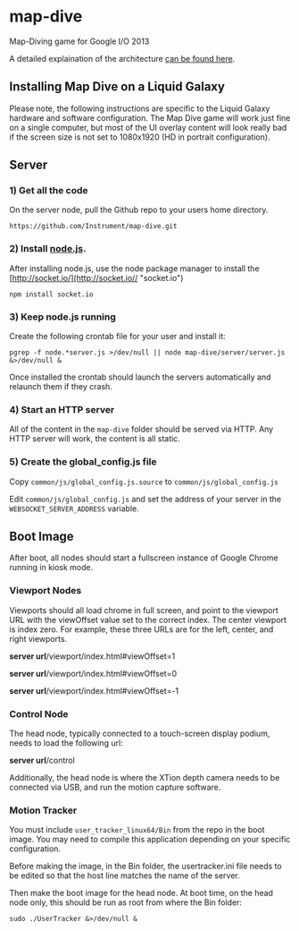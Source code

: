 map-dive
========

Map-Diving game for Google I/O 2013

A detailed explaination of the architecture [can be found here](https://github.com/Instrument/map-dive/blob/master/docs/architecture.md "Architecture"). 


Installing Map Dive on a Liquid Galaxy
--------------------------------------

Please note, the following instructions are specific to the Liquid Galaxy hardware and software configuration.  The Map Dive game will work just fine on a single computer, but most of the UI overlay content will look really bad if the screen size is not set to 1080x1920 (HD in portrait configuration).


Server
------

### 1) Get all the code

On the server node, pull the Github repo to your users home directory.

`https://github.com/Instrument/map-dive.git `


### 2) Install [node.js](http://nodejs.org/ "node.js"). 

After installing node.js, use the node package manager to install the [http://socket.io/](http://socket.io// "socket.io")

	npm install socket.io


### 3) Keep node.js running

Create the following crontab file for your user and install it:

`pgrep -f node.*server.js >/dev/null || node map-dive/server/server.js &>/dev/null &`

Once installed the crontab should launch the servers automatically and relaunch them if they crash.


### 4) Start an HTTP server

All of the content in the `map-dive` folder should be served via HTTP.  Any HTTP server will work, the content is all static.


### 5) Create the global_config.js file

Copy `common/js/global_config.js.source` to `common/js/global_config.js`

Edit `common/js/global_config.js` and set the address of your server in the `WEBSOCKET_SERVER_ADDRESS` variable.


Boot Image
----------

After boot, all nodes should start a fullscreen instance of Google Chrome running in kiosk mode.


### Viewport Nodes

Viewports should all load chrome in full screen, and point to the viewport URL with the viewOffset value set to the correct index.  The center viewport is index zero.  For example, these three URLs are for the left, center, and right viewports.

**server url**/viewport/index.html#viewOffset=1

**server url**/viewport/index.html#viewOffset=0

**server url**/viewport/index.html#viewOffset=-1


### Control Node

The head node, typically connected to a touch-screen display podium, needs to load the following url: 

**server url**/control


Additionally, the head node is where the XTion depth camera needs to be connected via USB, and run the motion capture software.


### Motion Tracker

You must include `user_tracker_linux64/Bin` from the repo in the boot image.  You may need to compile this application depending on your specific configuration.

Before making the image, in the Bin folder, the usertracker.ini file needs to be edited so that the host line matches the name of the server.

Then make the boot image for the head node. At boot time, on the head node only, this should be run as root from where the Bin folder:

`sudo ./UserTracker &>/dev/null &`